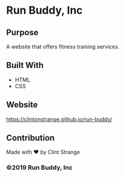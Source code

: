# Run Buddy, Inc

## Purpose
A website that offers fitness training services.

## Built With
* HTML
* CSS

## Website
https://clintonstrange.github.io/run-buddy/

## Contribution
Made with ❤️ by Clint Strange

### ©2019 Run Buddy, Inc
